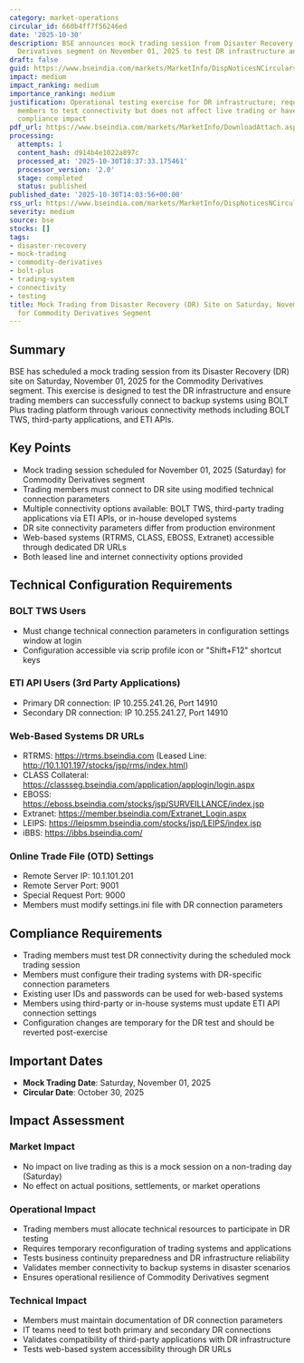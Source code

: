 ```yaml
---
category: market-operations
circular_id: 660b4ff7f56246ed
date: '2025-10-30'
description: BSE announces mock trading session from Disaster Recovery site for Commodity
  Derivatives segment on November 01, 2025 to test DR infrastructure and connectivity.
draft: false
guid: https://www.bseindia.com/markets/MarketInfo/DispNoticesNCirculars.aspx?Noticeid={7301E078-E1B5-41E4-92E3-EA7F9383D457}&noticeno=20251030-55&dt=10/30/2025&icount=55&totcount=63&flag=0
impact: medium
impact_ranking: medium
importance_ranking: medium
justification: Operational testing exercise for DR infrastructure; requires trading
  members to test connectivity but does not affect live trading or have regulatory
  compliance impact
pdf_url: https://www.bseindia.com/markets/MarketInfo/DownloadAttach.aspx?id=20251030-55&attachedId=91be77fe-2191-4ea8-a122-9d7eca49b6af
processing:
  attempts: 1
  content_hash: d914b4e1022a897c
  processed_at: '2025-10-30T18:37:33.175461'
  processor_version: '2.0'
  stage: completed
  status: published
published_date: '2025-10-30T14:03:56+00:00'
rss_url: https://www.bseindia.com/markets/MarketInfo/DispNoticesNCirculars.aspx?Noticeid={7301E078-E1B5-41E4-92E3-EA7F9383D457}&noticeno=20251030-55&dt=10/30/2025&icount=55&totcount=63&flag=0
severity: medium
source: bse
stocks: []
tags:
- disaster-recovery
- mock-trading
- commodity-derivatives
- bolt-plus
- trading-system
- connectivity
- testing
title: Mock Trading from Disaster Recovery (DR) Site on Saturday, November 01, 2025
  for Commodity Derivatives Segment
---
```


## Summary

BSE has scheduled a mock trading session from its Disaster Recovery (DR) site on Saturday, November 01, 2025 for the Commodity Derivatives segment. This exercise is designed to test the DR infrastructure and ensure trading members can successfully connect to backup systems using BOLT Plus trading platform through various connectivity methods including BOLT TWS, third-party applications, and ETI APIs.

## Key Points

- Mock trading session scheduled for November 01, 2025 (Saturday) for Commodity Derivatives segment
- Trading members must connect to DR site using modified technical connection parameters
- Multiple connectivity options available: BOLT TWS, third-party trading applications via ETI APIs, or in-house developed systems
- DR site connectivity parameters differ from production environment
- Web-based systems (RTRMS, CLASS, EBOSS, Extranet) accessible through dedicated DR URLs
- Both leased line and internet connectivity options provided

## Technical Configuration Requirements

### BOLT TWS Users
- Must change technical connection parameters in configuration settings window at login
- Configuration accessible via scrip profile icon or "Shift+F12" shortcut keys

### ETI API Users (3rd Party Applications)
- Primary DR connection: IP 10.255.241.26, Port 14910
- Secondary DR connection: IP 10.255.241.27, Port 14910

### Web-Based Systems DR URLs
- RTRMS: https://rtrms.bseindia.com (Leased Line: http://10.1.101.197/stocks/jsp/rms/index.html)
- CLASS Collateral: https://classseg.bseindia.com/application/applogin/login.aspx
- EBOSS: https://eboss.bseindia.com/stocks/jsp/SURVEILLANCE/index.jsp
- Extranet: https://member.bseindia.com/Extranet_Login.aspx
- LEIPS: https://leipsmm.bseindia.com/stocks/jsp/LEIPS/index.jsp
- iBBS: https://ibbs.bseindia.com/

### Online Trade File (OTD) Settings
- Remote Server IP: 10.1.101.201
- Remote Server Port: 9001
- Special Request Port: 9000
- Members must modify settings.ini file with DR connection parameters

## Compliance Requirements

- Trading members must test DR connectivity during the scheduled mock trading session
- Members must configure their trading systems with DR-specific connection parameters
- Existing user IDs and passwords can be used for web-based systems
- Members using third-party or in-house systems must update ETI API connection settings
- Configuration changes are temporary for the DR test and should be reverted post-exercise

## Important Dates

- **Mock Trading Date**: Saturday, November 01, 2025
- **Circular Date**: October 30, 2025

## Impact Assessment

### Market Impact
- No impact on live trading as this is a mock session on a non-trading day (Saturday)
- No effect on actual positions, settlements, or market operations

### Operational Impact
- Trading members must allocate technical resources to participate in DR testing
- Requires temporary reconfiguration of trading systems and applications
- Tests business continuity preparedness and DR infrastructure reliability
- Validates member connectivity to backup systems in disaster scenarios
- Ensures operational resilience of Commodity Derivatives segment

### Technical Impact
- Members must maintain documentation of DR connection parameters
- IT teams need to test both primary and secondary DR connections
- Validates compatibility of third-party applications with DR infrastructure
- Tests web-based system accessibility through DR URLs